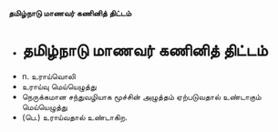 **தமிழ்நாடு மாணவர் கணினித் திட்டம்**
- # தமிழ்நாடு மாணவர் கணினித் திட்டம்
- n. உராய்வொலி
- உராய்வு மெய்யெழுத்து
- நெருக்கமான சந்துவழியாக மூச்சின் அழுத்தம் ஏற்படுவதால் உண்டாகும் மெய்யெழுத்து
- (பெ.) உராய்வதால் உண்டாகிற.

